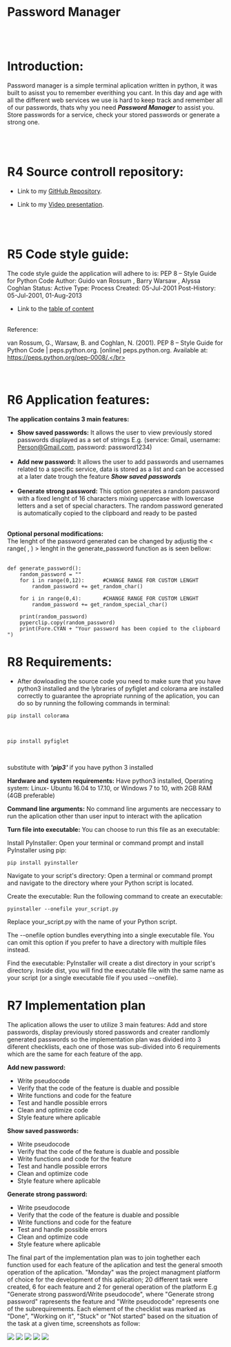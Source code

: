 # Password Manager 
</br></br>

# Introduction:

Password manager is a simple terminal aplication written in python, it was built to asisst you to remember everithing you cant.
In this day and age with all the different web services we use is hard to keep track and remember all of our passwords, thats why you need ***Password Manager*** to assist you.
Store passwords for a service, check your stored passwords or generate a strong one.</br></br></br></br>


# R4 Source controll repository:
* Link to my  [GitHub Repository](https://github.com/poysongnocchi/Password-Manager).

* Link to my [Video presentation](https://www.canva.com/design/DAF3-XOlqho/S40so7ylk-fuODA1Sk3dkQ/view?utm_content=DAF3-XOlqho&utm_campaign=designshare&utm_medium=link&utm_source=recording_view).</br></br></br></br>

# R5 Code style guide:

The code style guide the application will adhere to is:
PEP 8 – Style Guide for Python Code
Author:
Guido van Rossum <guido at python.org>, Barry Warsaw <barry at python.org>, Alyssa Coghlan <ncoghlan at gmail.com>
Status:
Active
Type:
Process
Created:
05-Jul-2001
Post-History:
05-Jul-2001, 01-Aug-2013

* Link to the [table of content](https://peps.python.org/pep-0008/)
</br></br>

Reference:

van Rossum, G., Warsaw, B. and Coghlan, N. (2001). PEP 8 – Style Guide for Python Code | peps.python.org. [online] peps.python.org. Available at: https://peps.python.org/pep-0008/.</br></br></br></br>

# R6 Application features:


**The application contains 3 main features:**
* **Show saved passwords:** It allows the user to view previously stored passwords displayed as a set of strings E.g. (service: Gmail, username: Person@Gmail.com, password: password1234)</br></br>
* **Add new password:** It allows the user to add passwords and usernames related to a specific service, data is stored as a list and can be accessed at a later date trough the feature ***Show saved passwords*** </br></br>
* **Generate strong password:** This option generates a random password with a fixed lenght of 16 characters mixing uppercase with lowercase letters and a set of special characters. The random password generated is automatically copied to the clipboard and ready to be pasted</br></br>

**Optional personal modifications:**</br>
The lenght of the password generated can be changed by adjustig the < range( , ) > lenght  in the generate_password function as is seen bellow: </br></br>
~~~
def generate_password():
    random_password = "" 
    for i in range(0,12):      #CHANGE RANGE FOR CUSTOM LENGHT
        random_password += get_random_char() 
    
    for i in range(0,4):       #CHANGE RANGE FOR CUSTOM LENGHT
        random_password += get_random_special_char() 
       
    print(random_password)          
    pyperclip.copy(random_password) 
    print(Fore.CYAN + "Your password has been copied to the clipboard ")

~~~


# R8 Requirements:
* After dowloading the source code you need to make sure that you have python3 installed and the lybraries of  pyfiglet and colorama are installed correctly to guarantee the apropriate running of the aplication, you can do so by running the following commands in terminal:

~~~
pip install colorama
~~~ 

</br>

~~~
pip install pyfiglet
~~~
</br>

substitute with ***'pip3'*** if you have python 3 installed

**Hardware and system requirements:** Have python3 installed, Operating system: Linux- Ubuntu 16.04 to 17.10, or Windows 7 to 10, with 2GB RAM (4GB preferable)

**Command line arguments:** No command line arguments are neccessary to run the aplication other than user input to interact with the aplication

**Turn file into executable:** You can choose to run this file as an executable:

Install PyInstaller:
Open your terminal or command prompt and install PyInstaller using pip:

~~~
pip install pyinstaller
~~~
Navigate to your script's directory:
Open a terminal or command prompt and navigate to the directory where your Python script is located.

Create the executable:
Run the following command to create an executable:

~~~
pyinstaller --onefile your_script.py
~~~
Replace your_script.py with the name of your Python script.

The --onefile option bundles everything into a single executable file. You can omit this option if you prefer to have a directory with multiple files instead.

Find the executable:
PyInstaller will create a dist directory in your script's directory. Inside dist, you will find the executable file with the same name as your script (or a single executable file if you used --onefile).


# R7 Implementation plan

The aplication allows the user to utilize 3 main features: Add and store passwords, display previously stored passwords and creater randlomly generated passwords so the implementation plan was divided into 3 diferent checklists, each one of those was sub-divided into 6 requirements which are the same for each feature of the app.

**Add new password:**
* Write pseudocode 
* Verify that the code of the feature is duable and possible
* Write functions and code for the feature
* Test and handle possible errors
* Clean and optimize code
* Style feature where aplicable

**Show saved passwords:**
* Write pseudocode 
* Verify that the code of the feature is duable and possible
* Write functions and code for the feature
* Test and handle possible errors
* Clean and optimize code
* Style feature where aplicable

**Generate strong password:**
* Write pseudocode 
* Verify that the code of the feature is duable and possible
* Write functions and code for the feature
* Test and handle possible errors
* Clean and optimize code
* Style feature where aplicable

The final part of the implementation plan was to join toghether each function used for each feature of the aplication and test the general smooth operation of the aplication.
"Monday" was the project managment platform of choice for the development of this aplication; 20 different task were created, 6 for each feature and 2 for general operation of the platform E.g "Generate strong password/Write pseudocode", where "Generate strong password" rapresents the feature and "Write pseudocode" represents one of the subrequirements.
Each element of the checklist was marked as "Done", "Working on it", "Stuck" or "Not started" based on the situation of the task at a given time, screenshots as follow:

![](./Assets/screenshot1.png)
![](./Assets/screenshot2.png)
![](./Assets/screenshot3.png)
![](./Assets/screenshot4.png)
![](./Assets/screenshot5.png)